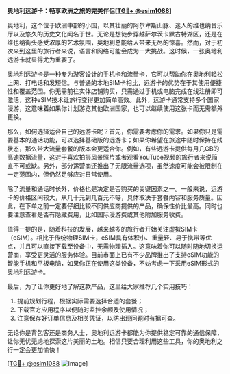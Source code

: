 **奥地利远游卡：畅享欧洲之旅的完美伴侣[[TG💪+ @esim1088](https://t.me/s/esim1088)]**

奥地利，这个位于欧洲中部的小国，以其壮丽的阿尔卑斯山脉、迷人的维也纳音乐厅以及悠久的历史文化闻名于世。无论是想徒步穿越萨尔茨卡默古特湖区，还是在维也纳街头感受浓厚的艺术氛围，奥地利总能给人带来无尽的惊喜。然而，对于初次来到这里的旅行者来说，语言和网络可能会成为一大挑战。这时候，一张奥地利远游卡就显得尤为重要了。

奥地利远游卡是一种专为游客设计的手机卡和流量卡，它可以帮助你在奥地利轻松上网、打电话和发短信。与普通的本地SIM卡相比，远游卡的优势在于其使用便捷性和覆盖范围。你无需前往实体店铺购买，只需通过手机或电脑完成在线注册即可激活，这种eSIM技术让旅行变得更加简单高效。此外，远游卡通常支持多个国家漫游，这意味着如果你计划游览其他欧洲国家，也可以继续使用这张卡而无需额外更换。

那么，如何选择适合自己的远游卡呢？首先，你需要考虑你的需求。如果你只是需要基本的通话功能，可以选择基础版的远游卡；如果你希望在旅途中随时保持在线状态，那么带大流量套餐的版本会更适合你。例如，有些远游卡提供每月几GB的高速数据流量，这对于喜欢拍摄风景照片或者观看YouTube视频的旅行者来说简直不可或缺。另外，部分运营商还推出了无限流量选项，虽然速度可能会被限制在一定范围内，但仍然足够应对日常使用。

除了流量和通话时长外，价格也是决定是否购买的关键因素之一。一般来说，远游卡的价格区间较大，从几十元到几百元不等，具体取决于套餐内容和服务质量。因此，在下单之前一定要仔细比较不同供应商提供的产品，确保性价比最高。同时也要注意查看是否有隐藏费用，比如国际漫游费或其他附加服务收费。

值得一提的是，随着科技的发展，越来越多的旅行者开始关注虚拟SIM卡（eSIM）。相比于传统物理SIM卡，eSIM具有体积小、重量轻、易于携带等优点，并且可以直接下载至设备中，无需物理插入。这意味着你可以随时随地切换运营商，享受更灵活的服务体验。目前市面上已有不少品牌推出了支持eSIM功能的智能手机和平板电脑，如果你正在使用这类设备，不妨考虑一下采用eSIM形式的奥地利远游卡。

最后，为了让你更好地了解这款产品，这里给大家推荐几个实用技巧：
1. 提前规划行程，根据实际需要选择合适的套餐；
2. 下载官方应用程序以便随时监控余额及使用情况；
3. 注意保存好订单信息及相关凭证，以防出现问题时有据可查。

无论你是背包客还是商务人士，奥地利远游卡都能为你提供稳定可靠的通信保障，让你无忧无虑地探索这片美丽的土地。相信只要合理利用这些工具，你的奥地利之行一定会更加愉快！

[[TG💪+ @esim1088](https://t.me/s/esim1088) ![Image](https://i.postimg.cc/4NQfJmqS/Snipaste-2025-05-13-00-14-12.png)]